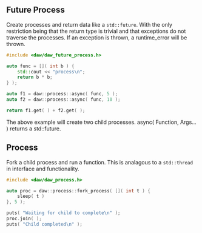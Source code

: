 ## Future Process

Create processes and return data like a ```std::future```.  With the only restriction being that the return type is trivial and that exceptions do not traverse the processes.  If an exception is thrown, a runtime_error will be thrown.

```cpp
#include <daw/daw_future_process.h>

auto func = []( int b ) {
	std::cout << "process\n";
	return b * b;
} );

auto f1 = daw::process::async( func, 5 );
auto f2 = daw::process::async( func, 10 );

return f1.get( ) + f2.get( );
```

The above example will create two child processes.  async( Function, Args... ) returns a std::future.

## Process

Fork a child process and run a function.  This is analagous to a ```std::thread``` in interface and functionality.  

```cpp
#include <daw/daw_process.h>

auto proc = daw::process::fork_process( []( int t ) {
	sleep( t )
}, 5 );

puts( "Waiting for child to complete\n" );
proc.join( );
puts( "Child completed\n" );
```




	
